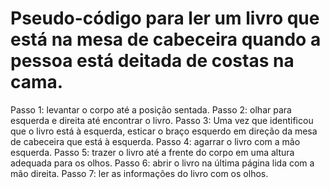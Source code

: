 # Pseudo-código para ler um livro que está na mesa de cabeceira quando a pessoa está deitada de costas na cama. 
Passo 1: levantar o corpo até a posição sentada.
Passo 2: olhar para esquerda e direita até encontrar o livro.
Passo 3: Uma vez que identificou que o livro está à esquerda, esticar o braço esquerdo em direção da mesa de cabeceira que está à esquerda.
Passo 4: agarrar o livro com a mão esquerda. 
Passo 5: trazer o livro até a frente do corpo em uma altura adequada para os olhos. 
Passo 6: abrir o livro na última página lida com a mão direita. 
Passo 7: ler as informações do livro com os olhos.